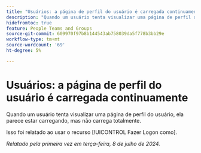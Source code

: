 ```yaml
---
title: "Usuários: a página de perfil do usuário é carregada continuamente"
description: "Quando um usuário tenta visualizar uma página de perfil do usuário, ela parece estar carregando, mas não carrega totalmente."
hidefromtoc: true
feature: People Teams and Groups
source-git-commit: 609970f97b8b144543ab758039da5f778b3bb29e
workflow-type: tm+mt
source-wordcount: '69'
ht-degree: 5%

---
```



# Usuários: a página de perfil do usuário é carregada continuamente

Quando um usuário tenta visualizar uma página de perfil do usuário, ela parece estar carregando, mas não carrega totalmente.

Isso foi relatado ao usar o recurso [!UICONTROL Fazer Logon como].

_Relatado pela primeira vez em terça-feira, 8 de julho de 2024._
